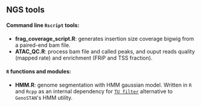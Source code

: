 ## NGS tools
 

#### Command line `Rscript` tools:
  - **frag_coverage_script.R**: generates insertion size coverage bigwig from a paired-end bam file.
  - **ATAC_QC.R**: process bam file and called peaks, and ouput reads quality (mapped rate) and enrichment (FRiP and TSS fraction).


  
#### `R` functions and modules:
  - **HMM.R**: genome segmentation with HMM gaussian model. Written in `R` and `Rcpp` as an internal dependency for [`TU filter`](https://github.com/shaorray/TU_filter) alternative to `GenoSTAN`'s HMM utility.
